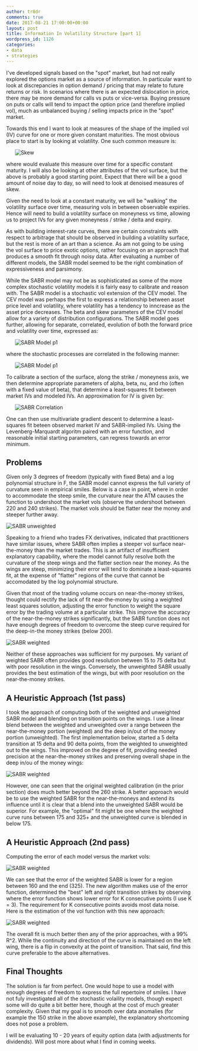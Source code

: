 ```yaml
---
author: tr8dr
comments: true
date: 2017-08-21 17:00:00+00:00
layout: post
title: Information In Volatility Structure [part 1]
wordpress_id: 1126
categories:
- data
- strategies
---
```


I've developed signals based on the "spot" market, but had not really explored the options market as a source of information.  In particular want to look at discrepancies in option demand / pricing that may relate to future returns or risk.  In scenarios where there is an expected dislocation in price, there may be more demand for calls vs puts or vice-versa.  Buying pressure on puts or calls will tend to impact the option price (and therefore implied vol), much as unbalanced buying / selling impacts price in the "spot" market. 

Towards this end I want to look at measures of the shape of the implied vol (IV) curve for one or more given constant maturities.  The most obvious place to start is by looking at volatility.  One such common measure is:

&nbsp;&nbsp;&nbsp;&nbsp;&nbsp;&nbsp;![Skew](/assets/2017-09-21/skew1.png)

where would evaluate this measure over time for a specific constant maturity.  I will also be looking at other attributes of the vol surface, but the above is probably a good starting point.  Expect that there will be a good amount of noise day to day, so will need to look at denoised measures of skew.

Given the need to look at a constant maturity, we will be "walking" the volatility surface over time, measuring vols in between observable expiries.  Hence will need to build a volatility surface on moneyness vs time, allowing us to project IVs for any given moneyness / strike / delta and expiry.  

As with building interest-rate curves, there are certain constraints with respect to arbitrage that should be observed in building a volatility surface, but the rest is more of an art than a science.  As am not going to be using the vol surface to price exotic options, rather focusing on an approach that produces a smooth fit through noisy data.  After evaluating a number of different models, the SABR model seemed to be the right combination of expressiveness and parsimony.

While the SABR model may not be as sophisticated as some of the more complex stochastic volatility models it is fairly easy to calibrate and reason with.  The SABR model is a stochastic vol extension of the CEV model.  The CEV model was perhaps the first to express a relationship between asset price level and volatility, where volatility has a tendency to inncrease as the asset price decreases.  The beta and skew parameters of the CEV model allow for a variety of distribution configurations.  The SABR model goes further, allowing for separate, correlated, evolution of both the forward price and volatility over time, expressed as:

&nbsp;&nbsp;&nbsp;&nbsp;&nbsp;&nbsp;![SABR Model p1](/assets/2017-09-21/SABR-eqn1.png)

where the stochastic processes are correlated in the following manner:

&nbsp;&nbsp;&nbsp;&nbsp;&nbsp;&nbsp;![SABR Model p1](/assets/2017-09-21/SABR-eqn2.png)

To calibrate a section of the surface, along the strike / moneyness axis, we then determine appropriate parameters of alpha, beta, nu, and rho (often with a fixed value of beta), that determine a least-squares fit between market IVs and modeled IVs.  An approximation for IV is given by:

&nbsp;&nbsp;&nbsp;&nbsp;&nbsp;&nbsp;![SABR Correlation](https://wikimedia.org/api/rest_v1/media/math/render/svg/b655790d56b2db650aaf6be8acc919dc0d12cecb)

One can then use multivariate gradient descent to determine a least-squares fit beteen observed market IV and SABR-implied IVs.  Using the Levenberg-Marquardt algoritm paired with an error function, and reasonable initial starting parameters, can regress towards an error minimum.

## Problems

Given only 3 degrees of freedom (typically with fixed Beta) and a log polynomial structure in F, the SABR model cannot express the full variety of curvature seen in empirical smiles.   Below is a case in point, where in order to accommodate the steep smile, the curvature near the ATM causes the function to undershoot the market vols (observe the undershoot between 220 and 240 strikes).  The market vols should be flatter near the money and steeper further away.

![SABR unweighted](/assets/2017-09-21/SABR-1m-unweighted.png)

Speaking to a friend who trades FX derivatives, indicated that practitioners have similar issues, where SABR often implies a steeper vol surface near-the-money than the market trades. This is an artifact of insufficient explanatory capability, where the model cannot fully resolve both the curvature of the steep wings and the flatter section near the money.  As the wings are steep, minimizing their error will tend to dominate a least-squares fit, at the expense of "flatter" regions of the curve that cannot be accomodated by the log polynomial structure. 

Given that most of the trading volume occurs on near-the-money strikes, thought could rectify the lack of fit near-the-money by using a weighted least squares solution, adjusting the error function to weight the square error by the trading volume at a particular strike.  This improve the accuracy of the near-the-money strikes significantly, but the SABR function does not have enough degrees of freedom to overcome the steep curve required for the deep-in-the money strikes (below 200).

![SABR weighted](/assets/2017-09-21/SABR-1m-weighted.png)

Neither of these approaches was sufficient for my purposes.  My variant of weighted SABR often provides good resolution between 15 to 75 delta but with poor resolution in the wings.  Conversely, the unweighted SABR usually provides the best estimation of the wings, but with poor resolution on the near-the-money strikes.

## A Heuristic Approach (1st pass)
I took the approach of computing both of the weighted and unweighted SABR model and blending on transition points on the wings.  I use a linear blend between the weighted and unweighted over a range between the near-the-money portion (weighted) and the deep in/out of the money portion (unweighted).  The first implementation below, started a 5 delta transition at 15 delta and 90 delta points, from the weighted to unweighted out to the wings.  This improved on the degree of fit, providing needed precision at the near-the-money strikes and preserving overall shape in the deep in/ou of the money wings:  

![SABR weighted](/assets/2017-09-21/SABR-1m-blended.png)

However, one can seen that the original weighted calibration (in the prior section) does much better beyond the 260 strike.  A better approach would be to use the weighted SABR for the near-the-moneys and extend its influence until it is clear that a blend into the unweighted SABR would be superior.  For example, the "optimal" fit might be one where the weighted curve runs between 175 and 325+ and the unweighted curve is blended in below 175.

## A Heuristic Approach (2nd pass)
Computing the error of each model versus the market vols:

![SABR weighted](/assets/2017-09-21/SABR-error.png)

We can see that the error of the weighted SABR is lower for a region between 160 and the end (325).  The new algorithm makes use of the error function, determined the "best" left and right transition strikes by observing where the error function shows lower error for K consecutive points (I use K = 3).  The requirement for K consecutive points avoids most data noise.   Here is the estimation of the vol function with this new approach:

![SABR weighted](/assets/2017-09-21/SABR-adaptive.png)

The overall fit is much better then any of the prior approaches, with a 99% R^2.   While the continuity and direction of the curve is maintained on the left wing, there is a flip in convexity at the point of transition.  That said, find this curve preferable to the above alternatives.


## Final Thoughts
The solution is far from perfect.  One would hope to use a model with enough degrees of freedom to express the full repertoire of smiles.  I have not fuly investigated all of the stochastic volaility models, though expect some will do quite a bit better here, though at the cost of much greater complexity.   Given that my goal is to smooth over data anomalies (for example the 150 strike in the above example), the explanatory shortcoming does not pose a problem.

I will be evaluating 10 - 20 years of equity option data (with adjustments for dividends).  Will post more about what I find in coming weeks.



